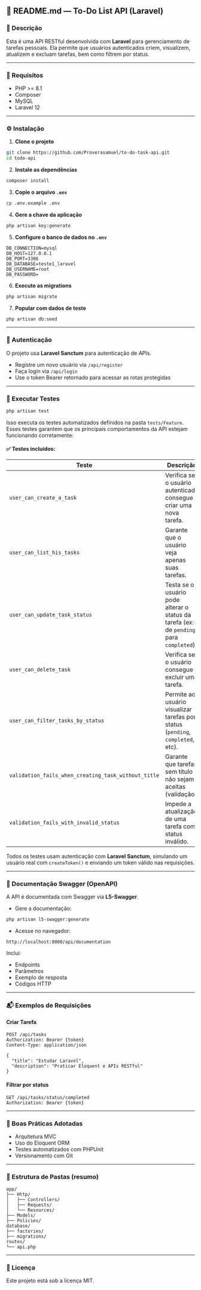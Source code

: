 ## 📘 README.md — To-Do List API (Laravel)

### 📝 Descrição

Esta é uma API RESTful desenvolvida com **Laravel** para gerenciamento de tarefas pessoais. Ela permite que usuários autenticados criem, visualizem, atualizem e excluam tarefas, bem como filtrem por status.

---

### 🚀 Requisitos

* PHP >= 8.1
* Composer
* MySQL
* Laravel 12


---

### ⚙️ Instalação

1. **Clone o projeto**

```bash
git clone https://github.com/Proverasamuel/to-do-task-api.git
cd todo-api
```

2. **Instale as dependências**

```bash
composer install
```

3. **Copie o arquivo `.env`**

```bash
cp .env.example .env
```

4. **Gere a chave da aplicação**

```bash
php artisan key:generate
```

5. **Configure o banco de dados no `.env`**

```env
DB_CONNECTION=mysql
DB_HOST=127.0.0.1
DB_PORT=3306
DB_DATABASE=teste1_laravel
DB_USERNAME=root
DB_PASSWORD=
```

6. **Execute as migrations**

```bash
php artisan migrate
```

7. **Popular com dados de teste**

```bash
php artisan db:seed
```

---

### 🔐 Autenticação

O projeto usa **Laravel Sanctum** para autenticação de APIs.

* Registre um novo usuário via `/api/register`
* Faça login via `/api/login`
* Use o token Bearer retornado para acessar as rotas protegidas

---

### 🧪 Executar Testes

```bash
php artisan test
```

Isso executa os testes automatizados definidos na pasta `tests/Feature`. Esses testes garantem que os principais comportamentos da API estejam funcionando corretamente:

#### ✅ Testes incluídos:

| Teste                                               | Descrição                                                                               |
| --------------------------------------------------- | --------------------------------------------------------------------------------------- |
| `user_can_create_a_task`                            | Verifica se o usuário autenticado consegue criar uma nova tarefa.                       |
| `user_can_list_his_tasks`                           | Garante que o usuário veja apenas suas tarefas.                                         |
| `user_can_update_task_status`                       | Testa se o usuário pode alterar o status da tarefa (ex: de `pending` para `completed`). |
| `user_can_delete_task`                              | Verifica se o usuário consegue excluir uma tarefa.                                      |
| `user_can_filter_tasks_by_status`                   | Permite ao usuário visualizar tarefas por status (`pending`, `completed`, etc).         |
| `validation_fails_when_creating_task_without_title` | Garante que tarefas sem título não sejam aceitas (validação).                           |
| `validation_fails_with_invalid_status`              | Impede a atualização de uma tarefa com status inválido.                                 |

Todos os testes usam autenticação com **Laravel Sanctum**, simulando um usuário real com `createToken()` e enviando um token válido nas requisições.

---

### 🧼 Documentação Swagger (OpenAPI)

A API é documentada com Swagger via **L5-Swagger**.

* Gere a documentação:

```bash
php artisan l5-swagger:generate
```

* Acesse no navegador:

```
http://localhost:8000/api/documentation
```

Inclui:

* Endpoints
* Parâmetros
* Exemplo de resposta
* Códigos HTTP

---

### 📬 Exemplos de Requisições

#### Criar Tarefa

```http
POST /api/tasks
Authorization: Bearer {token}
Content-Type: application/json

{
  "title": "Estudar Laravel",
  "description": "Praticar Eloquent e APIs RESTful"
}
```

#### Filtrar por status

```http
GET /api/tasks/status/completed
Authorization: Bearer {token}
```

---

### 🧹 Boas Práticas Adotadas

* Arquitetura MVC
* Uso do Eloquent ORM
* Testes automatizados com PHPUnit
* Versionamento com Git

---

### 📂 Estrutura de Pastas (resumo)

```
app/
├── Http/
│   ├── Controllers/
│   ├── Requests/
│   └── Resources/
├── Models/
├── Policies/
database/
├── factories/
├── migrations/
routes/
└── api.php
```

---

### 📄 Licença

Este projeto está sob a licença MIT.
